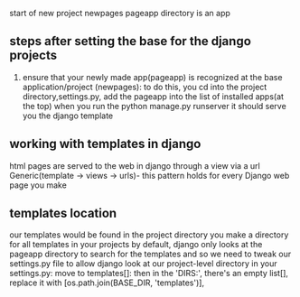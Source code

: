 start of new project newpages
pageapp directory is an app
## steps after setting the base for the django projects
1. ensure that your newly made app(pageapp) is recognized at the base application/project (newpages):
    to do this, you cd into the project directory,settings.py, add the pageapp into the list of installed apps(at the top)
when you run the python manage.py runserver it should serve you the django template
## working with templates in django
html pages are served to the web in django through a view via a url
Generic(template -> views -> urls)- this pattern holds for every Django web page you make
## templates location
 our templates would be found in the project directory
 you make a directory for all templates in your projects
 by default, django only looks at the pageapp directory to search for the templates and so we need to tweak our settings.py file to allow django look at our project-level directory
 in your settings.py: move to templates[]:
    then in the 'DIRS:', there's an empty list[], replace it with 
    [os.path.join(BASE_DIR, 'templates')],